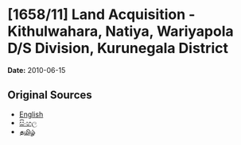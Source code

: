 # [1658/11] Land Acquisition - Kithulwahara, Natiya, Wariyapola D/S Division, Kurunegala District

**Date:** 2010-06-15

## Original Sources

- [English](https://documents.gov.lk/view/extra-gazettes/2010/6/1658-11_E.pdf)
- [සිංහල](https://documents.gov.lk/view/extra-gazettes/2010/6/1658-11_S.pdf)
- [தமிழ்](https://documents.gov.lk/view/extra-gazettes/2010/6/1658-11_T.pdf)

